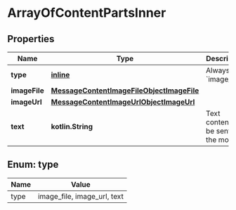
# ArrayOfContentPartsInner

## Properties
| Name | Type | Description | Notes |
| ------------ | ------------- | ------------- | ------------- |
| **type** | [**inline**](#Type) | Always &#x60;image_file&#x60;. |  |
| **imageFile** | [**MessageContentImageFileObjectImageFile**](MessageContentImageFileObjectImageFile.md) |  |  |
| **imageUrl** | [**MessageContentImageUrlObjectImageUrl**](MessageContentImageUrlObjectImageUrl.md) |  |  |
| **text** | **kotlin.String** | Text content to be sent to the model |  |


<a id="Type"></a>
## Enum: type
| Name | Value |
| ---- | ----- |
| type | image_file, image_url, text |




